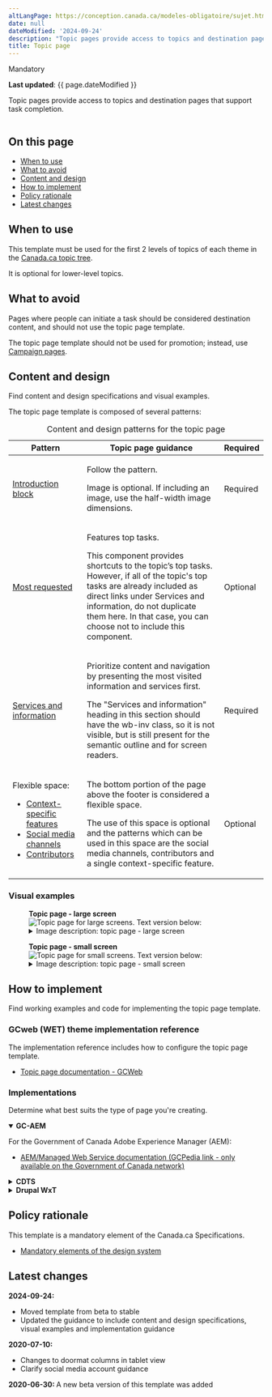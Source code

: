```yaml
---
altLangPage: https://conception.canada.ca/modeles-obligatoire/sujet.html
date: null
dateModified: '2024-09-24'
description: "Topic pages provide access to topics and destination pages that support task completion."
title: Topic page
---
```

<p>
 <span class="label label-danger">
  Mandatory
 </span>
</p>
<p><strong>Last updated</strong>: {{ page.dateModified }}</p>

<p>Topic pages provide access to topics and destination pages that support task completion.</p>

<div class="pattern-demo mrgn-tp-lg mrgn-bttm-xl"><img src="../images/topic-page-crop.png" class="img-responsive" alt="" /></div>

<section>
 <h2>On this page</h2>
    <ul>
        <li><a href="#use">When to use</a></li>
        <li><a href="#avoid">What to avoid</a></li>
        <li><a href="#design">Content and design</a></li>
        <li><a href="#implement">How to implement</a></li>
        <li><a href="#research">Policy rationale</a></li>
        <li><a href="#changes">Latest changes</a></li>
    </ul>
</section>
<section>
     <h2 id="use">When to use</h2>
     <p>This template must be used for the first 2 levels of topics of each theme in the <a href="https://www.canada.ca/en/government/about/design-system/topic-tree-content-types.html#tree">Canada.ca topic tree</a>.</p>
     <p>It is optional for lower-level topics.</p>
</section>
<section>
     <h2 id="avoid">What to avoid</h2>
     <p>Pages where people can initiate a task should be considered destination content, and should not use the topic page template.</p>
     <p>The topic page template should not be used for promotion; instead, use <a href="https://design.canada.ca/recommended-templates/campaign-pages.html">Campaign pages</a>.</p>
</section>
<section>
     <h2 id="design">Content and design</h2>
     <p>Find content and design specifications and visual examples.</p>
     <p>The topic page template is composed of several patterns:</p>
     <div class="row mrgn-tp-lg">
            <div class="col-md-12">
                <div class="panel panel-default">
                    <table class="table table-striped" id="ilp-01" aria-live="polite">
                        <caption class="wb-inv">
                            Content and design patterns for the topic page
                        </caption>
                        <thead>
                            <tr>
                                <th class="col-md-3">Pattern</th>
                                <th class="col-md-7">Topic page guidance</th>
                                <th class="col-md-2 text-center">Required</th>
                            </tr>
                        </thead>
                        <tbody>
                            <tr>
                                <td><a href="../common-design-patterns/intro-block.html">Introduction block</a></td>
                                <td>
                                    <p>Follow the pattern.</p>
                                    <p>Image is optional. If including an image, use the half-width image dimensions.</p>
                                </td>
                                <td class="text-center"><span class="far fa-check-circle text-success"></span><span class="wb-inv"> Required</span></td>
                            </tr>
                            <tr>
                                <td><a href="../common-design-patterns/most-requested.html">Most requested</a></td>
                                <td>
                                    <p>Features top tasks.</p>
                                    <p>This component provides shortcuts to the topic’s top tasks. However, if all of the topic's top tasks are already included as direct links under Services and information, do not duplicate them here. In that case, you can choose not to include this component.</p>
                                </td>
                               <td class="text-center">Optional</td>
                            </tr>
                            <tr>
                                <td><a href="../common-design-patterns/services-information.html">Services and information</a></td>
                                <td>
                                <p>Prioritize content and navigation by presenting the most visited information and services first.</p>
                                <p>The "Services and information" heading in this section should have the wb-inv class, so it is not visible, but is still present for the semantic outline and for screen readers.</p>
                                </td>
                                <td class="text-center"><span class="far fa-check-circle text-success"></span><span class="wb-inv"> Required</span></td>
                            </tr>
                            <tr>
                                <td>
                                    Flexible space:<br />
                                    <ul>
                                        <li><a href="../common-design-patterns/feature-tiles.html">Context-specific features</a></li>
                                        <li><a href="../common-design-patterns/social-media-channels.html">Social media channels</a></li>
                                        <li><a href="../common-design-patterns/contributors.html">Contributors</a></li>
                                    </ul>
                                </td>
                                <td>
                                    <p>The bottom portion of the page above the footer is considered a flexible space.</p>
                                    <p>The use of this space is optional and the patterns which can be used in this space are the social media channels, contributors and a single context-specific feature.</p>
                                </td>
                                <td class="text-center">Optional</td>
                            </tr>
                        </tbody>
                    </table>
                </div>
            </div>
        </div>
 <h3>Visual examples</h3>
        <div class="pattern-demo mrgn-tp-md mrgn-bttm-md">
            <figure class="mrgn-tp-md mrgn-bttm-lg">
                <figcaption><b>Topic page - large screen</b></figcaption>
                <img src="../images/topic-page-large.png" class="img-responsive" alt="Topic page for large screens. Text version below:" />
                <details>
                    <summary>Image description: topic page - large screen</summary>
                    <p>The topic page begins with an introduction block. This has the [Topic title] in the standard Canada.ca h1 style. It is followed by 1-2 sentences that describe the topics and top tasks that can be accessed on the page. To the right is an image with dimensions of 520px x 200px.</p>
                    <p>Underneath the introduction block is a most requested band with two columns of links (three in each row). The links lead to top tasks.</p>
                    <p>Below the most requested band is the services and information pattern. It is three columns, with three topics in each column. The topic begins with a hyperlinked title and then is followed by a description. The instructions for the description reads: Use action verbs, or simply list keywords to summarize the information or tasks that can be accomplished on the page it links to.</p>
                    <p>Underneath the services and information pattern is a contextual feature. It has an image positioned to the left, with image dimensions of 360px x 203px, and to the right of the image is a linked title for the feature followed by a brief description of the feature being promoted.</p>
                    <p>To the right of the contextual feature is the social media channels component. Its heading is “On social media”. It features five icons: Facebook, X, YouTube, Instagram, LinkedIn. Beside each icon is linked text for the account name.</p>
                    <p>At the bottom of the page, just above the date modified field and the footer, there is the contributors pattern. It is left-aligned. The text is “From:” it is then followed by linked text labeled [Department or agency], presented horizontally.</p> 
               </details>
               </figure>
        </div>
                <div class="pattern-demo mrgn-tp-md mrgn-bttm-md">
            <figure class="mrgn-tp-md mrgn-bttm-lg">
                <figcaption><b>Topic page - small screen</b></figcaption>
                <img src="../images/topic-page-sm.png" class="img-responsive" alt="Topic page for small screens. Text version below:" />
                <details>
                    <summary>Image description: topic page - small screen</summary>
                    <p>The topic page begins with an introduction block. This has the [Topic title] in the standard Canada.ca h1 style. It is followed by 1-2 sentences that describe the topics and top tasks that can be accessed on the page.</p>
                    <p>Underneath the introduction block is a most requested band with one column of links (six in total). The links lead to top tasks. </p>
                    <p>Below the most requested band is the services and information pattern. It is one column, with nine topics in total. The topic begins with a hyperlinked title and then is followed by a description. The instructions for the description reads: Use action verbs, or simply list keywords to summarize the information or tasks that can be accomplished on the page it links to.</p>
                    <p>Underneath the services and information pattern is a contextual feature. The image for the feature appears first, with image dimensions of 360px x 203px, and below the image is a linked title for the feature followed by a brief description of the feature being promoted.</p>
                    <p>Below the contextual feature is the social media channels component. Its heading is “On social media”. It features five icons: Facebook, X, YouTube, Instagram, LinkedIn. Beside each icon is linked text for the account name.</p>
                    <p>At the bottom of the page, just above the date modified field and the footer, there is the contributors pattern. It is left-aligned. The text is “From:” it is then followed by linked text labeled [Department or agency], presented vertically.</p> 
               </details>
               </figure>
        </div>
<section>
<section>
     <h2 id="implement">How to implement</h2>
        <p>Find working examples and code for implementing the topic page template.</p>
        <h3>GCweb (WET) theme implementation reference</h3>
        <p>The implementation reference includes how to configure the topic page template.</p>
        <ul>
            <li><a href="https://wet-boew.github.io/GCWeb/templates/topic/topic-doc-en.html">Topic page documentation - GCWeb</a></li>
        </ul>
        <h3>Implementations</h3>
        <p>Determine what best suits the type of page you're creating.</p>
        <div class="row">
            <div class="col-md-8">
                <div class="wb-tabs mrgn-tp-lg">
                    <div class="tabpanels">
                        <details id="004" open="open">
                            <summary><strong>GC-AEM</strong></summary>
                            <p class="mrgn-tp-lg">For the Government of Canada Adobe Experience Manager (AEM):</p>
                            <ul>
                                <li>
                                    <a href="https://www.gcpedia.gc.ca/wiki/AEM_GC-specific_Documentation_6.5">
                                        AEM/Managed Web Service documentation (GCPedia link - only available on the Government of Canada network)
                                    </a>
                                </li>
                            </ul>
                        </details>
                        <details id="005">
                            <summary><strong>CDTS</strong></summary>
                            <p class="mrgn-tp-lg">For the Centrally Deployed Templates Solution (CDTS):</p>
                            <ul>
                                <li><a href="https://cenw-wscoe.github.io/sgdc-cdts/docs/index-en.html">CDTS documentation</a></li>
                            </ul>
                        </details>
                        <details id="006">
                            <summary><strong>Drupal WxT</strong></summary>
                            <p class="mrgn-tp-lg">For Drupal WxT:</p>
                            <ul>
                                <li><a href="https://drupalwxt.github.io/">Drupal WxT documentation</a></li>
                            </ul>
                        </details>
                    </div>
                </div>
            </div>
        </div>
</section>
<section>
     <h2 id="research">Policy rationale</h2>
     <p>This template is a mandatory element of the Canada.ca Specifications.</p>
     <ul>
          <li><a href="https://design.canada.ca/specifications/mandatory-elements.html">Mandatory elements of the design system</a></li>
     </ul>
</section>
 <h2 id="changes">
  Latest changes
 </h2>
 <p>
  <strong>
   2024-09-24:
  </strong>
 </p>
 <ul>
  <li>
   Moved template from beta to stable
  </li>
  <li>
   Updated the guidance to include content and design specifications, visual examples and implementation guidance
  </li>
 </ul>
 <p>
  <strong>
   2020-07-10:
  </strong>
 </p>
 <ul>
  <li>
   Changes to doormat columns in tablet view
  </li>
  <li>
   Clarify social media account guidance
  </li>
 </ul>
 <p>
  <strong>
   2020-06-30:
  </strong>
  A new beta version of this template was added
 </p>
</section>
